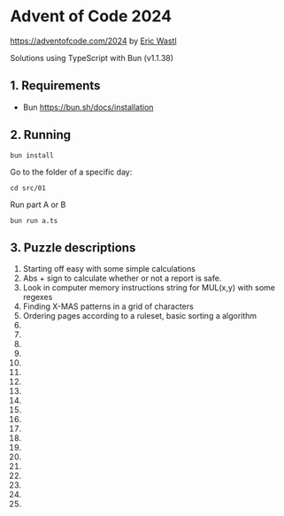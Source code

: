 # Advent of Code 2024

https://adventofcode.com/2024 by [Eric Wastl](http://was.tl/)

Solutions using TypeScript with Bun (v1.1.38)

## 1. Requirements

- Bun https://bun.sh/docs/installation

## 2. Running

`bun install`

Go to the folder of a specific day:

`cd src/01`

Run part A or B

`bun run a.ts`

## 3. Puzzle descriptions

1. Starting off easy with some simple calculations
2. Abs + sign to calculate whether or not a report is safe.
3. Look in computer memory instructions string for MUL(x,y) with some regexes
4. Finding X-MAS patterns in a grid of characters
5. Ordering pages according to a ruleset, basic sorting a algorithm
6.
7.
8.
9.
10.
11.
12.
13.
14.
15.
16.
17.
18.
19.
20.
21.
22.
23.
24.
25.
